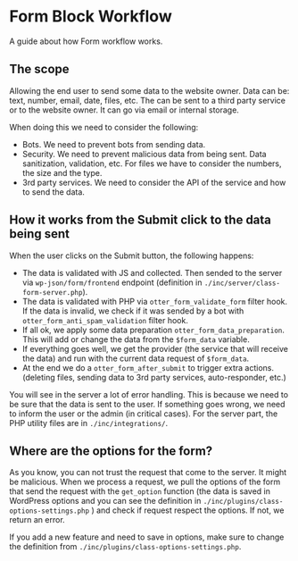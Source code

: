 # Form Block Workflow

A guide about how Form workflow works.

## The scope

Allowing the end user to send some data to the website owner. Data can be: text, number, email, date, files, etc. The can be sent to a third party service or to the website owner. It can go via email or internal storage.

When doing this we need to consider the following:
- Bots. We need to prevent bots from sending data.
- Security. We need to prevent malicious data from being sent. Data sanitization, validation, etc. For files we have to consider the numbers, the size and the type.
- 3rd party services. We need to consider the API of the service and how to send the data.

## How it works from the Submit click to the data being sent

When the user clicks on the Submit button, the following happens:
- The data is validated with JS and collected. Then sended to the server via `wp-json/form/frontend` endpoint (definition in `./inc/server/class-form-server.php`).
- The data is validated with PHP via `otter_form_validate_form` filter hook. If the data is invalid, we check if it was sended by a bot with `otter_form_anti_spam_validation` filter hook.
- If all ok, we apply some data preparation `otter_form_data_preparation`. This will add or change the data from the `$form_data` variable.
- If everything goes well, we get the provider (the service that will receive the data) and run with the current data request of `$form_data`.
- At the end we do a `otter_form_after_submit` to trigger extra actions. (deleting files, sending data to 3rd party services, auto-responder, etc.)

You will see in the server a lot of error handling. This is because we need to be sure that the data is sent to the user. If something goes wrong, we need to inform the user or the admin (in critical cases). For the server part, the PHP utility files are in `./inc/integrations/`.

## Where are the options for the form?

As you know, you can not trust the request that come to the server. It might be malicious. When we process a request, we pull the options of the form that send the request with the `get_option` function (the data is saved in WordPress options and you can see the definition in `./inc/plugins/class-options-settings.php` ) and check if request respect the options. If not, we return an error.

If you add a new feature and need to save in options, make sure to change the definition from `./inc/plugins/class-options-settings.php`.

